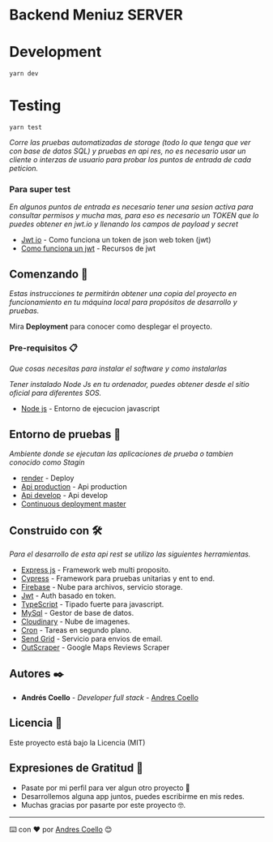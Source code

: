 # Backend Meniuz SERVER

# Development

```
yarn dev
```

# Testing

```
yarn test
```

_Corre las pruebas automatizadas de storage (todo lo que tenga que ver con base de datos SQL) y pruebas en api res, no es necesario usar un cliente o interzas de usuario para probar los puntos de entrada de cada peticion._

### Para super test

_En algunos puntos de entrada es necesario tener una sesion activa para consultar permisos y mucha mas, para eso es necesario un TOKEN que lo puedes obtener en jwt.io y llenando los campos de payload y secret_

- [Jwt io](https://jwt.io/) - Como funciona un token de json web token (jwt)
- [Como funciona un jwt](https://openwebinars.net/blog/que-es-json-web-token-y-como-funciona/) - Recursos de jwt

## Comenzando 🚀

_Estas instrucciones te permitirán obtener una copia del proyecto en funcionamiento en tu máquina local para propósitos de desarrollo y pruebas._

Mira **Deployment** para conocer como desplegar el proyecto.

### Pre-requisitos 📋

_Que cosas necesitas para instalar el software y como instalarlas_

_Tener instalado Node Js en tu ordenador, puedes obtener desde el sitio oficial para diferentes SOS._

- [Node js](https://nodejs.org/es/) - Entorno de ejecucion javascript

## Entorno de pruebas 🧪

_Ambiente donde se ejecutan las aplicaciones de prueba o tambien conocido como Stagin_

- [render](https://dashboard.render.com/) - Deploy
- [Api production](https://menuiz-api.onrender.com/) - Api production
- [Api develop](https://menuiz-api-dev.onrender.com/) - Api develop
- [Continuous deployment master](https://www.ibm.com/es-es/cloud/learn/continuous-deployment#:~:text=El%20despliegue%20continuo%20es%20una,una%20serie%20de%20pruebas%20predefinidas.)

## Construido con 🛠️

_Para el desarrollo de esta api rest se utilizo las siguientes herramientas._

- [Express js](https://expressjs.com/es/) - Framework web multi proposito.
- [Cypress](https://docs.cypress.io/guides/overview/why-cypress) - Framework para pruebas unitarias y ent to end.
- [Firebase](https://console.firebase.google.com/u/0/project/meniuz/overview) - Nube para archivos, servicio storage.
- [Jwt](https://jwt.io/) - Auth basado en token.
- [TypeScript](https://www.typescriptlang.org/) - Tipado fuerte para javascript.
- [MySql](https://www.mysql.com/) - Gestor de base de datos.
- [Cloudinary](https://cloudinary.com/solutions/ecommerce_retail) - Nube de imagenes.
- [Cron](https://www.npmjs.com/package/node-cron) - Tareas en segundo plano.
- [Send Grid](https://sendgrid.com/) - Servicio para envios de email.
- [OutScraper](https://app.outscraper.com/api-docs#tag/Google-Reviews) - Google Maps Reviews Scraper


## Autores ✒️

- **Andrés Coello** - _Developer full stack_ - [Andres Coello](https://www.instagram.com/coellogoyes/)

## Licencia 📄

Este proyecto está bajo la Licencia (MIT)

## Expresiones de Gratitud 🎁

- Pasate por mi perfil para ver algun otro proyecto 📢
- Desarrollemos alguna app juntos, puedes escribirme en mis redes.
- Muchas gracias por pasarte por este proyecto 🤓.

---

⌨️ con ❤️ por [Andres Coello](https://www.instagram.com/coellogoyes/) 😊

